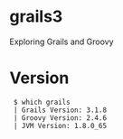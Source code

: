 # grails3
Exploring Grails and Groovy

# Version
```
 $ which grails
 | Grails Version: 3.1.8
 | Groovy Version: 2.4.6
 | JVM Version: 1.8.0_65
 ```
